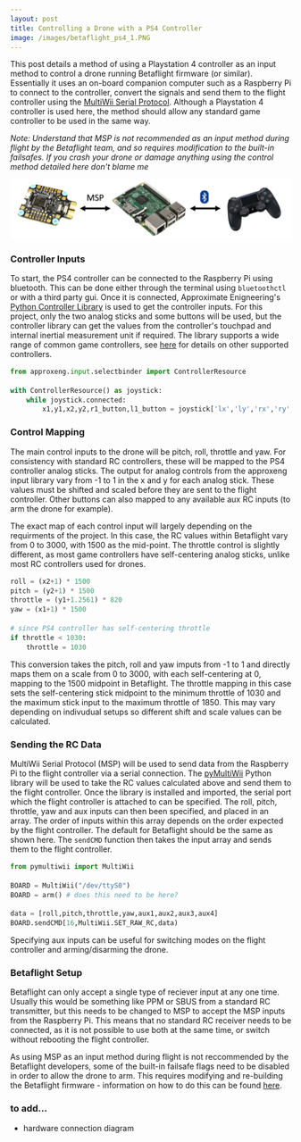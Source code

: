 ```yaml
---
layout: post
title: Controlling a Drone with a PS4 Controller
image: /images/betaflight_ps4_1.PNG
---
```


This post details a method of using a Playstation 4 controller as an input method to control a drone running Betaflight firmware (or similar). Essentially it uses an on-board companion computer such as a Raspberry Pi to connect to the controller, convert the signals and send them to the flight controller using the [MultiWii Serial Protocol](http://www.multiwii.com/wiki/index.php?title=Multiwii_Serial_Protocol). Although a Playstation 4 controller is used here, the method should allow any standard game controller to be used in the same way.

*Note: Understand that MSP is not recommended as an input method during flight by the Betaflight team, and so requires modification to the built-in failsafes. If you crash your drone or damage anything using the control method detailed here don't blame me*

<img src="/images/betaflight_ps4_1.PNG" alt="overview" class="inline">

### Controller Inputs

To start, the PS4 controller can be connected to the Raspberry Pi using bluetooth. This can be done either through the terminal using `bluetoothctl` or with a third party gui. Once it is connected, Approximate Enigneering's [Python Controller Library](https://approxeng.github.io/approxeng.input/index.html) is used to get the controller inputs. For this project, only the two analog sticks and some buttons will be used, but the controller library can get the values from the controller's touchpad and internal inertial measurement unit if required. The library supports a wide range of common game controllers, see [here](https://approxeng.github.io/approxeng.input/simpleusage.html#button-names) for details on other supported controllers.

```python
from approxeng.input.selectbinder import ControllerResource

with ControllerResource() as joystick:
    while joystick.connected:
        x1,y1,x2,y2,r1_button,l1_button = joystick['lx','ly','rx','ry','r1','l1']
```

### Control Mapping

The main control inputs to the drone will be pitch, roll, throttle and yaw. For consistency with standard RC controllers, these will be mapped to the PS4 controller analog sticks. The output for analog controls from the approxeng input library vary from -1 to 1 in the x and y for each analog stick. These values must be shifted and scaled before they are sent to the flight controller. Other buttons can also mapped to any available aux RC inputs (to arm the drone for example).

The exact map of each control input will largely depending on the requirments of the project. In this case, the RC values within Betaflight vary from 0 to 3000, with 1500 as the mid-point. The throttle control is slightly different, as most game controllers have self-centering analog sticks, unlike most RC controllers used for drones.

```python
roll = (x2+1) * 1500
pitch = (y2+1) * 1500
throttle = (y1+1.2561) * 820
yaw = (x1+1) * 1500

# since PS4 controller has self-centering throttle
if throttle < 1030:
    throttle = 1030
```

This conversion takes the pitch, roll and yaw imputs from -1 to 1 and directly maps them on a scale from 0 to 3000, with each self-centering at 0, mapping to the 1500 midpoint in Betaflight. The throttle mapping in this case sets the self-centering stick midpoint to the minimum throttle of 1030 and the maximum stick input to the maximum throttle of 1850. This may vary depending on indivudual setups so different shift and scale values can be calculated.

### Sending the RC Data

MultiWii Serial Protocol (MSP) will be used to send data from the Raspberry Pi to the flight controller via a serial connection. The [pyMultiWii](https://github.com/alduxvm/pyMultiWii) Python library will be used to take the RC values calculated above and send them to the flight controller. Once the library is installed and imported, the serial port which the flight controller is attached to can be specified. The roll, pitch, throttle, yaw and aux inputs can then been specified, and placed in an array. The order of inputs within this array depends on the order expected by the flight controller. The default for Betaflight should be the same as shown here. The `sendCMD` function then takes the input array and sends them to the flight controller.

```python
from pymultiwii import MultiWii

BOARD = MultiWii("/dev/ttyS0")
BOARD = arm() # does this need to be here?

data = [roll,pitch,throttle,yaw,aux1,aux2,aux3,aux4]
BOARD.sendCMD[16,MultiWii.SET_RAW_RC,data)

```

Specifying aux inputs can be useful for switching modes on the flight controller and arming/disarming the drone.

### Betaflight Setup

Betaflight can only accept a single type of reciever input at any one time. Usually this would be something like PPM or SBUS from a standard RC transmitter, but this needs to be changed to MSP to accept the MSP inputs from the Raspberry Pi. This means that no standard RC receiver needs to be connected, as it is not possible to use both at the same time, or switch without rebooting the flight controller.

As using MSP as an input method during flight is not reccommended by the Betaflight developers, some of the built-in failsafe flags need to be disabled in order to allow the drone to arm. This requires modifying and re-building the Betaflight firmware - information on how to do this can be found [here](https://github.com/betaflight/betaflight/tree/master/docs/development).



### to add...

* hardware connection diagram
